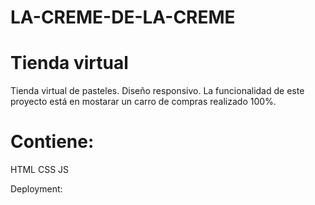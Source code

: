 # LA-CREME-DE-LA-CREME
# Tienda virtual

Tienda virtual de pasteles. Diseño responsivo. La funcionalidad de este proyecto está en mostarar un carro de compras realizado 100%.
# Contiene:
HTML 
CSS
JS

Deployment:
